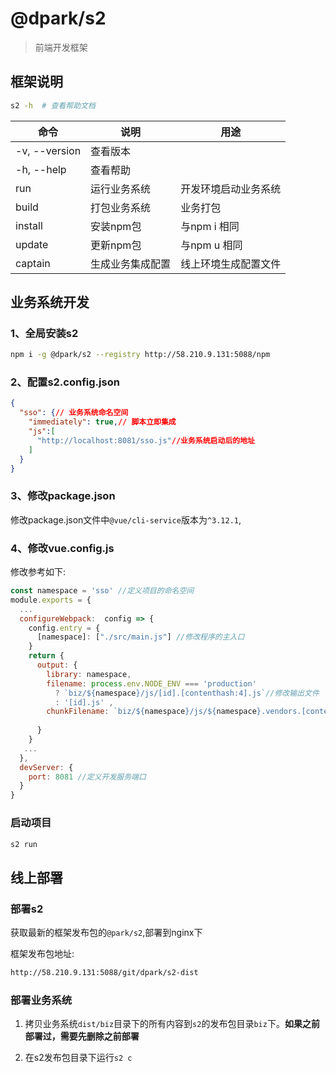 # @dpark/s2
> 前端开发框架

## 框架说明
```bash
s2 -h  # 查看帮助文档
```

| 命令          | 说明             | 用途                                                     |
| ------------- | ---------------- | -------------------------------------------------------- |
| -v, --version | 查看版本         |                                                          |
| -h, --help    | 查看帮助         |                                                          |
| run           | 运行业务系统     | 开发环境启动业务系统                                     |
| build         | 打包业务系统     | 业务打包                            |
| install       | 安装npm包        | 与npm i 相同 |
| update        | 更新npm包        | 与npm u 相同 |
| captain       | 生成业务集成配置 | 线上环境生成配置文件             |


## 业务系统开发
### 1、全局安装s2
```bash
npm i -g @dpark/s2 --registry http://58.210.9.131:5088/npm
```
### 2、配置s2.config.json
```json
{
  "sso": {// 业务系统命名空间
    "immediately": true,// 脚本立即集成
    "js":[
      "http://localhost:8081/sso.js"//业务系统启动后的地址
    ]
  }
}

```

### 3、修改package.json
修改package.json文件中`@vue/cli-service`版本为`^3.12.1`,

### 4、修改vue.config.js
修改参考如下:
```javascript
const namespace = 'sso' //定义项目的命名空间
module.exports = {
  ...
  configureWebpack:  config => {
    config.entry = {
      [namespace]: ["./src/main.js"] //修改程序的主入口
    }
    return {
      output: {
        library: namespace,
        filename: process.env.NODE_ENV === 'production'
          ? `biz/${namespace}/js/[id].[contenthash:4].js`//修改输出文件
          : '[id].js' ,
        chunkFilename: `biz/${namespace}/js/${namespace}.vendors.[contenthash:4].js`,
        
      }
    }
   ...
  },
  devServer: {
    port: 8081 //定义开发服务端口
  }
}
```

### 启动项目
```bash
s2 run
```

## 线上部署

### 部署s2

获取最新的框架发布包的`@park/s2`,部署到nginx下

框架发布包地址:
```bash
http://58.210.9.131:5088/git/dpark/s2-dist
```

### 部署业务系统

1. 拷贝业务系统`dist/biz`目录下的所有内容到`s2`的发布包目录`biz`下。**如果之前部署过，需要先删除之前部署**

2. 在s2发布包目录下运行`s2 c`
